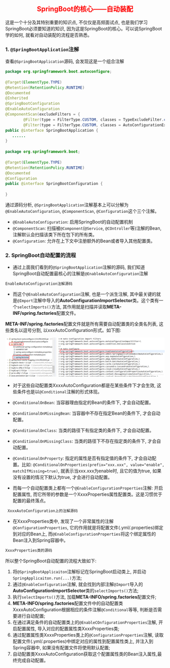## <center><font color="red">SpringBoot的核心——自动装配</font></center>

这是一个十分及其特别重要的知识点, 不仅仅是高频面试点, 也是我们学习SpringBoot必须要知道的知识, 因为这是SpringBoot的核心。可以说SpringBoot学的如何, 就看对自动装配的流程是否熟悉。

### 1. `@SpringBootApplication`注解

查看`@SpringBootApplication`源码, 会发现这是一个组合注解

```java
package org.springframework.boot.autoconfigure;

@Target(ElementType.TYPE)
@Retention(RetentionPolicy.RUNTIME)
@Documented
@Inherited
@SpringBootConfiguration
@EnableAutoConfiguration
@ComponentScan(excludeFilters = {
        @Filter(type = FilterType.CUSTOM, classes = TypeExcludeFilter.class),
        @Filter(type = FilterType.CUSTOM, classes = AutoConfigurationExcludeFilter.class) })
public @interface SpringBootApplication {
   ......
}

package org.springframework.boot;

@Target(ElementType.TYPE)
@Retention(RetentionPolicy.RUNTIME)
@Documented
@Configuration
public @interface SpringBootConfiguration {

}
```

通过源码分析, `@SpringBootApplication`注解基本上可以分解为`@EnableAutoConfiguration`, `@ComponentScan`, `@Configuration`这个三个注解。

- `@EnableAutoConfiguration`: 启用SpringBoot的自动配置机制
- `@ComponentScan`: 扫描被`@Component`(`@Service`, `@COntroller`等)注解的Bean, 注解默认会扫描该类下所在包下的所有类。
- `@Configuration`: 允许在上下文中注册额外的Bean或者导入其他配置类。

### 2. SpringBoot自动配置的流程

- 通过上面我们看到的`@SpringBootApplication`注解的源码, 我们知道SpringBoot自动配置最核心的注解是`@EnableAutoConfiguration`注解

```java
EnableAutoConfiguration注解源码

```

- 而这个`@EnableAutoConfiguration`注解, 也是一个派生注解, 其中最关键的就是`@Import`注解中导入的**AutoConfigurationImportSelector**类。这个类有一个`selectImports()`方法, 其作用就是扫描并读取**META-INF/spring.factories**配置文件。 

**META-INF/spring.factories**配置文件就是所有需要自动配置类的全类名列表, 这些类名以逗号分割, 以xxxAutoConfiguration形式。如下图:

![spring.factories](/develop_framework/SpringBoot/img/spring_factories.png)

- 对于这些自动配置类XxxxAutoConfiguration都是在某些条件下才会生效, 这些条件也是以`@Conditional`注解的形式体现。

- `@ConditionalOnBean`: 当容器理由指定的Bean的条件下, 才会自动配置。
- `@ConditionalOnMissingBean`: 当容器中不存在指定Bean的条件下, 才会自动配置。
- `@ConditionalOnClass`: 当类的路径下有指定类的条件下, 才会自动配置。
- `@ConditionalOnMissingClass`: 当类的路径下不存在指定类的条件下, 才会自动配置。
- `@ConditionalOnProperty`: 指定的属性是否有指定值的条件下, 才会自动配置。比如: `@ConditionalOnProperties(prefix="xxx.xxx", value="enable", matchIfMissing=true)`, 就表示当xxx.xxx为enable时, 且它的值为true, 如果没有设置的情况下默认为true, 才会进行自动配置。

- 而每一个自动配置类上都有一个`@EnableConfigurationProperties`注解: 开启配置属性, 而它所带的参数是一个XxxxProperties属性配置类。这是习惯优于配置的最终落点。

```java
 XxxxAutoConfiguration上的注解源码
```

- 在XxxxProperties类中, 发现了一个非常属性的注解`@ConfigurationProperties`, 它的作用就是将配置文件(.yml/.properties)绑定到对应的Bean上, 而`@EnableConfigurationProperties`将这个绑定属性的Bean注入到Spring容器中。

```java
XxxxProperties类的源码
```

所以整个SpringBoot自动配置的流程大致如下:

1. 将`@SpringBootApplicaiton`注解标记在SpringBoot启动类上, 并启动`SpringApplicaiton.run(...)`方法;
2. 通过`@EnableConfiguration`注解, 就会找到内部注解`@Import`导入的**AutoConfigurationImportSelector**类的`selectImports()`方法; 
3. 执行`selectImports()`方法, 加载**META-INFO/spring.factories**配置文件;
4. **META-INFO/spring.factories**配置文件中的自动配置类XxxxAutoConfiguration根据相应的条件注解`@Conditional`等等, 判断是否需要进行自动配置;
5. 在通过满足条件的自动配置类上的`@EnableCOnfigurationProperties`注解, 开启配置属性, 导入对应的配置属性类XxxxProperties类;
6. 通过配置属性类XxxxProperties类上的`@ConfigurationProperties`注解, 读取配置文件(.yml/.properties)中绑定对应的属性到配置属性类上, 并注入到Spring容器中, 如果没有配置文件将使用默认配置;
7. 自动配置类XxxxAutoConfiguration获取这个配置属性类的Bean注入属性,最终完成自动配置。
